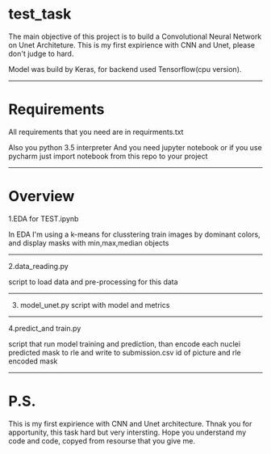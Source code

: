 # test_task

The main objective of this project is to build a Convolutional Neural Network on Unet Architeture. This is my first expirience with CNN and Unet, please don't judge to hard.

Model was build by Keras, for backend used Tensorflow(cpu version).

___

# Requirements

All requirements that you need are in requirments.txt

Also you python 3.5 interpreter
And you need jupyter notebook or if you use pycharm just import notebook from this repo to your project

___

# Overview

1.EDA for TEST.ipynb

  In EDA I'm using a k-means for clusstering train images by dominant colors, and display masks with min,max,median objects

___

2.data_reading.py

  script to load data and pre-processing for this data
  
___

3. model_unet.py
  script with model and metrics

___

4.predict_and train.py

  script that run model training and prediction, than encode each nuclei predicted mask to rle and write to submission.csv id of picture and rle encoded mask
  
___

# P.S.

This is my first expirience with CNN and Unet architecture. Thnak you for apportunity, this task hard but very intersting. Hope you understand my code and code, copyed from resourse that you give me.

